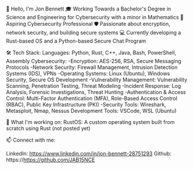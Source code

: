 👋 Hello, I'm Jon Bennett
🎓 Working Towards a Bachelor's Degree in Science and Engineering for Cybersecurity with a minor in Mathematics
🔐 Aspiring Cybersecurity Professional
🛡️ Passionate about encryption, network security, and building secure systems
💻 Currently developing a Rust-based OS and a Python-based Secure Chat Program

🛠️ Tech Stack:
Languages: Python, Rust, C++, Java, Bash, PowerShell, Assembly
Cybersecurity:
  -Encryption: AES-256, RSA, Secure Messaging Protocols
  -Network Security: Firewall Management, Intrusion Detection Systems (IDS), VPNs
  -Operating Systems: Linux (Ubuntu), Windows Security, Secure OS Development
  -Vulnerability Management: Vulnerability Scanning, Penetration Testing, Threat Modeling
  -Incident Response: Log Analysis, Forensic Investigations, Threat Hunting
  -Authentication & Access Control: Multi-Factor Authentication (MFA), Role-Based Access Control (RBAC), Public Key Infrastructure (PKI)
  -Security Tools: Wireshark, Metasploit, Nmap, Nessus
Development Tools: VSCode, WSL (Ubuntu)

🌟 What I'm working on:
RustOS: A custom operating system built from scratch using Rust (not posted yet)

📫 Connect with me:

LinkedIn: https://www.linkedin.com/in/jon-bennett-28751293
Github: https://https://github.com/JAB15NCE
